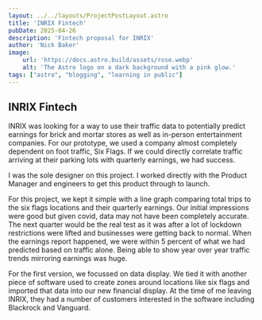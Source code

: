 ```yaml
---
layout: ../../layouts/ProjectPostLayout.astro
title: 'INRIX Fintech'
pubDate: 2025-04-26
description: 'Fintech proposal for INRIX'
author: 'Nick Baker'
image:
    url: 'https://docs.astro.build/assets/rose.webp'
    alt: 'The Astro logo on a dark background with a pink glow.'
tags: ["astro", "blogging", "learning in public"]
---
```

## INRIX Fintech

INRIX was looking for a way to use their traffic data to potentially predict earnings for brick and mortar stores as well as in-person entertainment companies. For our prototype, we used a company almost completely dependent on foot traffic, Six Flags. If we could directly correlate traffic arriving at their parking lots with quarterly earnings, we had success.

I was the sole designer on this project. I worked directly with the Product Manager and engineers to get this product through to launch.

For this project, we kept it simple with a line graph comparing total trips to the six flags locations and their quarterly earnings. Our initial impressions were good but given covid, data may not have been completely accurate. The next quarter would be the real test as it was after a lot of lockdown restrictions were lifted and businesses were getting back to normal. When the earnings report happened, we were within 5 percent of what we had predicted based on traffic alone. Being able to show year over year traffic trends mirroring earnings was huge.

For the first version, we focussed on data display. We tied it with another piece of software used to create zones around locations like six flags and imported that data into our new financial display. At the time of me leaving INRIX, they had a number of customers interested in the software including Blackrock and Vanguard.